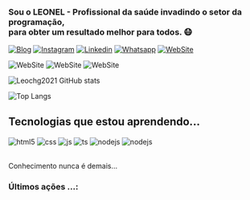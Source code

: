 ### Sou o LEONEL - Profissional da saúde invadindo o setor da programação, <br>para obter um resultado melhor para todos. 😷
[![Blog](https://img.shields.io/website?label=Cloudbyte_RXweb&style=for-the-badge&url=https://raioxnaweb.cloudbyte.com.br/)](https://raioxnaweb.cloudbyte.com.br)
[![Instagram](https://img.shields.io/badge/Instagram-E4405F?style=for-the-badge&logo=instagram&logoColor=white)]([https://instagram)
[![Linkedin](https://img.shields.io/badge/LinkedIn-0077B5?style=for-the-badge&logo=linkedin&logoColor=white)](https://linkedin.com/in/leonel-chgleite)
[![Whatsapp](https://img.shields.io/badge/WhatsApp-25D366?style=for-the-badge&logo=whatsapp&logoColor=white)](https://wa.me/5551993136367")
[![WebSite](https://img.shields.io/badge/Website-21759B?style=for-the-badge&logo=wordpress&logoColor=white)](https://cloudbyte.com.br)

![WebSite](https://img.shields.io/badge/Canva-%2300C4CC.svg?&style=for-the-badge&logo=Canva&logoColor=white)
![WebSite](https://img.shields.io/badge/gimp-5C5543?style=for-the-badge&logo=gimp&logoColor=white)
![WebSite](https://img.shields.io/badge/Visual_Studio_Code-0078D4?style=for-the-badge&logo=visual%20studio%20code&logoColor=white)


![Leochg2021 GitHub stats](https://github-readme-stats.vercel.app/api?username=leochg2021&show_icons=true&theme=dracula&count_private=true)

![Top Langs](https://github-readme-stats.vercel.app/api/top-langs/?username=leochg2021&layout=compact)

## Tecnologias que estou aprendendo...

<div style="display: inline_block">
  <img align="center" alt="html5" src="https://img.shields.io/badge/HTML5-E34F26?style=for-the-badge&logo=html5&logoColor=white" />
  <img align="center" alt="css" src="https://img.shields.io/badge/CSS3-1572B6?style=for-the-badge&logo=css3&logoColor=white" />
  <img align="center" alt="js" src="https://img.shields.io/badge/JavaScript-F7DF1E?style=for-the-badge&logo=javascript&logoColor=black" />
  <img align="center" alt="ts" src="https://img.shields.io/badge/TypeScript-007ACC?style=for-the-badge&logo=typescript&logoColor=white" />
  <img align="center" alt="nodejs" src="https://img.shields.io/badge/Node.js-43853D?style=for-the-badge&logo=node.js&logoColor=white" />
  <img align="center" alt="nodejs" src="https://img.shields.io/badge/Bootstrap-563D7C?style=for-the-badge&logo=bootstrap&logoColor=white" />
  
  
</div><br/>

Conhecimento nunca é demais...

### Últimos ações ...:
